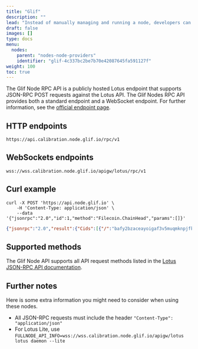 ```yaml
---
title: "Glif"
description: ""
lead: "Instead of manually managing and running a node, developers can use third-party node providers like Glif to execute transactions."
draft: false
images: []
type: docs
menu:
  nodes:
    parent: "nodes-node-providers"
    identifier: "glif-4c337bc2be7b70e42087645fa591127f"
weight: 100
toc: true
---
```


The Glif Node RPC API is a publicly hosted Lotus endpoint that supports JSON-RPC POST requests against the Lotus API. The Glif Nodes RPC API provides both a standard endpoint and a WebSocket endpoint. For further information, see the [official endpoint page](https://api.calibration.node.glif.io/rpc/v1).

## HTTP endpoints

```plaintext
https://api.calibration.node.glif.io/rpc/v1
```

## WebSockets endpoints

```plaintext
wss://wss.calibration.node.glif.io/apigw/lotus/rpc/v1
```

## Curl example

```shell
curl -X POST 'https://api.node.glif.io' \
    -H 'Content-Type: application/json' \
    --data '{"jsonrpc":"2.0","id":1,"method":"Filecoin.ChainHead","params":[]}'
```

```json
{"jsonrpc":"2.0","result":{"Cids":[{"/":"bafy2bzaceayoigaf3v5muqmknpjfkguse43jp4t2zxhpmykhqynqhkdgpgybc"},{"/":"bafy2bzacecnrtzlhn6h75gm7tozhzuw77plvdhniwzfj7wgmyuju6wn573h22"},{"/":"bafy2bzacecygiaxfsqv7ecb2gvodzh74eret3pchwe5e4j5a3mzlwasvndi6i"},{"/":"bafy2bzacebe477tdmijfse4je2g63gnnkdgzj3ftq6zbygd7toszkrsjts6uu"},{"/":"bafy2bzacedoe6hcxy2cgqzbg4p7qolbd5imbjpjnz2tj4n7o3kw2md4uv2ttq"},{"/":"bafy2bzacec7wbqvskwvolireljmufszdu5nk37yyg4qtxgnrwbyipgoenmhc6"},{"/":"bafy2bzaceahxdiauteywlbjnwj3ntr72qcbamtq3nbvjzyn5wruithpyqyxbm"}],"Blocks":[{"Miner":"f0693008","Ticket":{"VRFProof":"uLR0LHfNBAfQzyYUVBiIEXzyblPv3yPIEsJQGTpaAvO1ZriPZ7wC2IFpw7mrz1RvDQEfsgRXGxb6APTRvrPiFEAe35RFNLKC9SYb64PNcDYwGY4de5LdlHfyUv+Ovwg5"}...
```

## Supported methods

The Glif Node API supports all API request methods listed in the [Lotus JSON-RPC API documentation](https://lotus.filecoin.io/developers/apis/json-rpc/).

## Further notes

Here is some extra information you might need to consider when using these nodes.

- All JSON-RPC requests must include the header `"Content-Type": "application/json"`
- For Lotus Lite, use `FULLNODE_API_INFO=wss://wss.calibration.node.glif.io/apigw/lotus lotus daemon --lite`
